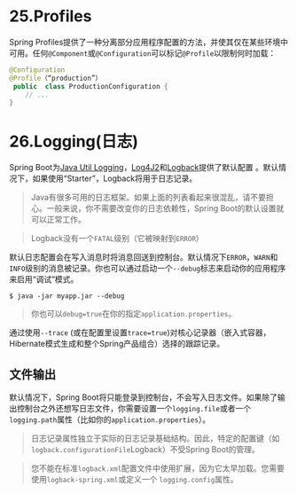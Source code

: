 # 25.Profiles

Spring Profiles提供了一种分离部分应用程序配置的方法，并使其仅在某些环境中可用。任何`@Component`或`@Configuration`可以标记`@Profile`以限制何时加载：

```java
@Configuration 
@Profile（“production”）
 public  class ProductionConfiguration {
    // ...
}
```

# 26.Logging(日志)

Spring Boot为[Java Util Logging](http://docs.oracle.com/javase/7/docs/api/java/util/logging/package-summary.html)，[Log4J2](https://logging.apache.org/log4j/2.x/)和[Logback](http://logback.qos.ch/)提供了默认配置 。默认情况下，如果使用“Starter”，Logback将用于日志记录。

> Java有很多可用的日志框架。如果上面的列表看起来很混乱，请不要担心。一般来说，你不需要改变你的日志依赖性，Spring Boot的默认设置就可以正常工作。

> Logback没有一个`FATAL`级别（它被映射到`ERROR`）

默认日志配置会在写入消息时将消息回送到控制台。默认情况下`ERROR`，`WARN`和`INFO`级别的消息被记录。你也可以通过启动一个`--debug`标志来启动你的应用程序来启用“调试”模式。
```shell
$ java -jar myapp.jar --debug
```

> 你也可以`debug=true`在你的指定`application.properties`。

通过使用`--trace` (或在配置里设置`trace=true`)对核心记录器（嵌入式容器，Hibernate模式生成和整个Spring产品组合）选择的跟踪记录。

## 文件输出

默认情况下，Spring Boot将只能登录到控制台，不会写入日志文件。如果除了输出控制台之外还想写日志文件，你需要设置一个`logging.file`或者一个 `logging.path`属性（比如你的`application.properties`）。

> 日志记录属性独立于实际的日志记录基础结构。因此，特定的配置键（如`logback.configurationFile`Logback）不受Spring Boot的管理。

>您不能在标准`logback.xml`配置文件中使用扩展，因为它太早加载。您需要使用`logback-spring.xml`或定义一个 `logging.config`属性。